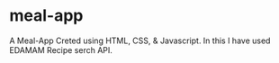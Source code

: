# meal-app
A Meal-App 
Creted using HTML, CSS, & Javascript. In this I have used EDAMAM Recipe serch API.
